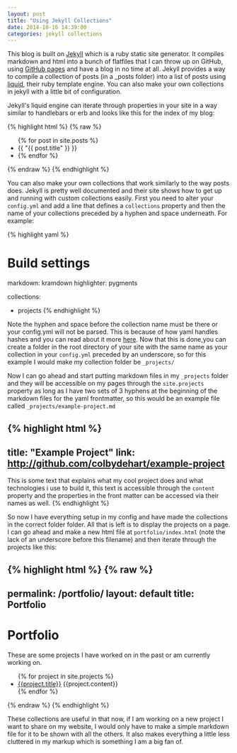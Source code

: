 ```yaml
---
layout: post
title: "Using Jekyll Collections"
date: 2014-10-16 14:39:00
categories: jekyll collections
---
```

This blog is built on [Jekyll][1] which is a ruby static site generator. It 
compiles markdown and html into a bunch of flatfiles that I can throw up on 
GitHub, using [GitHub pages][ghpages] and have a blog in no time at all. Jekyll 
provides a way to compile a collection of posts (in a \_posts folder) into 
a list of posts using [liquid][liquid], their ruby template engine. You can
also make your own collections in jekyll with a little bit of configuration.

<span class="more"></span>

Jekyll's liquid engine can iterate through properties in your site in a way 
similar to handlebars or erb and looks like this for the index of my blog:

{% highlight html %}
{% raw %}
<ul>
	{% for post in site.posts %}
		<li>{{ "{{ post.title" }} }}<li>
	{% endfor %}
</ul>
{% endraw %}
{% endhighlight %}

You can also make your own collections that work similarly to the way posts does.
Jekyll is pretty well documented and their site shows how to get up and running
with custom collections easily. First you need to alter your `config.yml` and add
a line that defines a `collections` property and then the name of your collections
preceded by a hyphen and space underneath. For example:

{% highlight yaml %}
# Build settings
markdown: kramdown
highlighter: pygments

collections:
- projects
{% endhighlight %}

Note the hyphen and space before the collection name must be there or your
config.yml will not be parsed. This is because of how yaml handles hashes and
you can read about it more [here][yaml]. 
Now that this is done,you can create a folder in
the root directory of your site with the same name as your collection in your
`config.yml` preceded by an underscore, so for this example I would make my
collection folder be `_projects/`

Now I can go ahead and start putting markdown files in my `_projects` folder and
they will be accessible on my pages through the `site.projects` property as long
as I have two sets of 3 hyphens at the beginning of the markdown files for the 
yaml frontmatter, so this would be an example file called `_projects/example-project.md`

{% highlight html %}
---
title: "Example Project"
link: http://github.com/colbydehart/example-project
---
This is some text that explains what my cool project does and what technologies
i use to build it, this text is accessible through the `content` property and 
the properties in the front matter can be accessed via their names as well.
{% endhighlight %}

So now I have everything setup in my config and have made the collections in the 
correct folder folder. All that is left is to display the projects on a page.
I can go ahead and make a new html file at `portfolio/index.html` (note the 
lack of an underscore before this filename) and then iterate through the projects
like this:

{% highlight html %}
{% raw %}
---
permalink: /portfolio/
layout: default
title: Portfolio
---

<div class="portfolio">
  <h1 class="page-heading">Portfolio</h1>
	<p>These are some projects I have worked on in the past or am currently working on.</p>
	<ul>
		{% for project in site.projects %}
			<li>
				<a href="{{project.link}}">{{project.title}}</a>
				{{project.content}}
			</li>
		{% endfor %}
	</ul>
</div>
{% endraw %}
{% endhighlight %}

These collections are useful in that now, if I am working on a new project I want
to share on my website, I would only have to make a simple markdown file for it
to be shown with all the others. It also makes everything a little less cluttered
in my markup which is something I am a big fan of.

[1]:http://jekyllrb.com
[ghpages]:https://pages.github.com/
[liquid]:http://liquidmarkup.org/
[yaml]:http://www.yaml.org/YAML_for_ruby.html#collections
